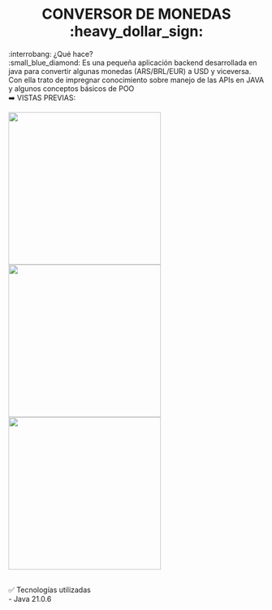 <h1 align="center"> CONVERSOR DE MONEDAS :heavy_dollar_sign: </h1>
:interrobang: ¿Qué hace?<br>
:small_blue_diamond: Es una pequeña aplicación backend desarrollada en java para convertir algunas monedas (ARS/BRL/EUR) a USD y viceversa. Con ella trato de impregnar conocimiento sobre manejo de las APIs en JAVA y algunos conceptos básicos de POO
<br>
➡️ VISTAS PREVIAS:<br>
<p align="left">
  <img src="https://i.imgur.com/miWtf7W.jpeg" width="300"/><br>
  <img src="https://i.imgur.com/2GPbfso.jpeg" width="300"/><br>
  <img src="https://i.imgur.com/urKb7La.jpeg" width="300"/>
</p>


<br>
✅ Tecnologías utilizadas<br>
- Java 21.0.6

